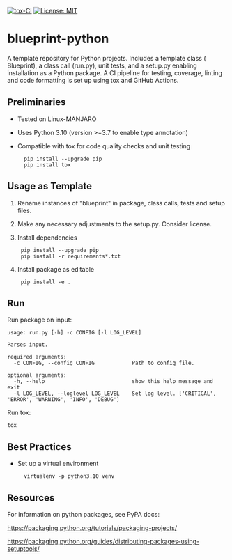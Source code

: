 [![tox-CI](https://github.com/nhprhodin/blueprint-python/actions/workflows/tox.yml/badge.svg)](https://github.com/nhprhodin/blueprint-python/actions/workflows/tox.yml)
[![License: MIT](https://img.shields.io/badge/License-MIT-yellow.svg)](https://github.com/nhprhodin/blueprint-python/blob/main/LICENSE)

# blueprint-python
A template repository for Python projects. Includes a template class ( Blueprint), a class call (run.py), unit tests, 
and a setup.py enabling installation as a Python package. A CI pipeline for testing, coverage, linting and code 
formatting is set up using tox and GitHub Actions.

## Preliminaries
- Tested on Linux-MANJARO

- Uses Python 3.10 (version >=3.7 to enable type annotation)

- Compatible with tox for code quality checks and unit testing

        pip install --upgrade pip
        pip install tox

## Usage as Template
1) Rename instances of "blueprint" in package, class calls, tests and setup files.

2) Make any necessary adjustments to the setup.py. Consider license.

3) Install dependencies
   
        pip install --upgrade pip
        pip install -r requirements*.txt

4) Install package as editable 
        
        pip install -e .

## Run
Run package on input:

    usage: run.py [-h] -c CONFIG [-l LOG_LEVEL]
    
    Parses input.
    
    required arguments:
      -c CONFIG, --config CONFIG            Path to config file.
    
    optional arguments:
      -h, --help                            show this help message and exit
      -l LOG_LEVEL, --loglevel LOG_LEVEL    Set log level. ['CRITICAL', 'ERROR', 'WARNING', 'INFO', 'DEBUG']

Run tox:

    tox

## Best Practices

- Set up a virtual environment

        virtualenv -p python3.10 venv

## Resources
For information on python packages, see PyPA docs:

https://packaging.python.org/tutorials/packaging-projects/

https://packaging.python.org/guides/distributing-packages-using-setuptools/
